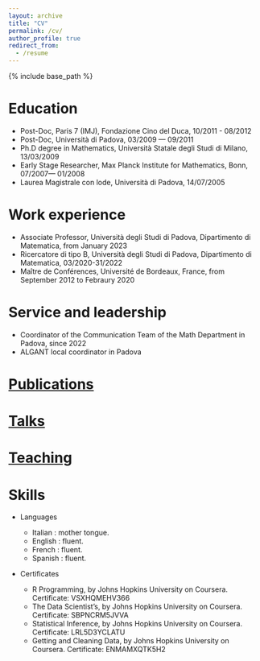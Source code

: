 ```yaml
---
layout: archive
title: "CV"
permalink: /cv/
author_profile: true
redirect_from:
  - /resume
---
```


{% include base_path %}

Education
======
* Post-Doc, Paris 7 (IMJ), Fondazione Cino del Duca, 10/2011 - 08/2012
* Post-Doc, Università di Padova,  03/2009 —  09/2011
* Ph.D degree in Mathematics, Università Statale degli Studi di Milano, 13/03/2009 
* Early Stage Researcher, Max Planck Institute for Mathematics, Bonn, 07/2007— 01/2008  
* Laurea Magistrale con lode, Università di Padova, 14/07/2005


Work experience
======
* Associate Professor, Università degli Studi di Padova, Dipartimento di Matematica, from January 2023  
* Ricercatore di tipo B, Università degli Studi di Padova, Dipartimento di Matematica, 03/2020-31/2022
* Maître de Conférences, Université de Bordeaux, France, from September 2012 to Febraury 2020
 



  
Service and leadership
======
* Coordinator of the Communication Team of the Math Department in Padova, since 2022
* ALGANT local coordinator in Padova

[Publications](https://nimath.github.io/publications/)
======

  
[Talks](https://nimath.github.io/talks/)
======

  
[Teaching](https://nimath.github.io/teaching/)
======

Skills
======
* Languages
  * Italian : mother tongue.
  *  English : fluent.
  *  French : fluent.
  *  Spanish : fluent.

* Certificates
  * R Programming, by Johns Hopkins University on Coursera. Certificate: VSXHQMEHV366
  * The Data Scientist’s, by Johns Hopkins University on Coursera. Certificate: SBPNCRM5JVVA
  * Statistical Inference, by Johns Hopkins University on Coursera. Certificate: LRL5D3YCLATU
  * Getting and Cleaning Data, by Johns Hopkins University on Coursera. Certificate: ENMAMXQTK5H2


